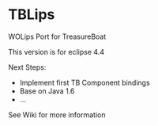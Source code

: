TBLips
======

WOLips Port for TreasureBoat

This version is for eclipse 4.4

Next Steps:

- Implement first TB Component bindings 
- Base on Java 1.6
- ...

See Wiki for more information
